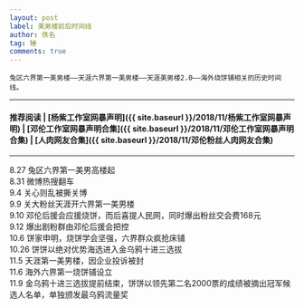 ```yaml
---
layout: post
label: 美男楼前后时间线
author: 佚名
tag: 锤
comments: true
---
```


    兔区六界第一美男楼——天涯六界第一美男楼——天涯美男楼2.0——海外烧饼铺相关的历史时间线。

---

#### 推荐阅读 \| [杨紫工作室网暴声明]({{ site.baseurl }}/2018/11/杨紫工作室网暴声明) \| [邓伦工作室网暴声明合集]({{ site.baseurl }}/2018/11/邓伦工作室网暴声明合集) \| [人肉网友合集]({{ site.baseurl }}/2018/11/邓伦粉丝人肉网友合集) 

---


8.27  兔区六界第一美男高楼起  
8.31  微博热搜翻车  
9.4   关心则乱被撕关博  
9.9   关大粉丝天涯开六界第一美男楼  
9.10  邓伦后援会应援烧饼，而后喜提人民网，同时爆出粉丝交会费168元  
9.12  爆出剧粉群由邓伦后援会把控  
10.6  饼家申明，烧饼学会坚强，六界群众疯抢床铺  
10.26 饼饼以绝对优势海选进入金乌鸦十进三选拔  
11.5  天涯第一美男楼，因企业投诉被封  
11.6  海外六界第一烧饼铺设立  
11.9  金乌鸦十进三选拔提前结束，饼饼以领先第二名2000票的成绩被摘出冠军候选人名单，单独颁发最乌鸦流量奖